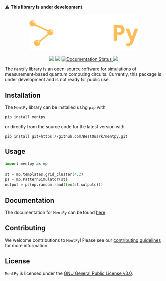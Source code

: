 :warning: **This library is under development.**

<p align="center">
  <img src="./docs/_static/logo.png" alt="MentPy: A Measurement-Based Quantum computing simulator." width="70%">
</p>

<div align=center>
  <a href="https://pypi.org/project/mentpy"><img src="https://img.shields.io/pypi/v/mentpy"></a>
  <!-- <a href="https://pypi.org/project/mentpy"><img src="https://img.shields.io/pypi/pyversions/mentpy"></a> -->
  <a href="https://pypi.org/project/mentpy"><img src="https://img.shields.io/pypi/wheel/mentpy"></a>
  <a href='https://mentpy.readthedocs.io/en/latest/?badge=latest'>
    <img src='https://readthedocs.org/projects/mentpy/badge/?version=latest' alt='Documentation Status' />
</a>
  <!-- <a href="https://pypistats.org/packages/mentpy"><img src="https://img.shields.io/pypi/dm/mentpy"></a>
  <a href="https://pypi.org/project/mentpy"><img src="https://img.shields.io/pypi/l/mentpy"></a> -->
  <a href="https://twitter.com/mentpy"><img src="https://img.shields.io/twitter/follow/mentpy?label=mentpy&style=flat&logo=twitter"></a>
  <!-- <a href="https://github.com/bestquark/mentpy/actions/workflows/docs.yaml"><img src="https://github.com/bestquark/mentpy/actions/workflows/docs.yaml/badge.svg"></a>
  <a href="https://github.com/bestquark/mentpy/actions/workflows/lint.yaml"><img src="https://github.com/bestquark/mentpy/actions/workflows/lint.yaml/badge.svg"></a>
  <a href="https://github.com/bestquark/mentpy/actions/workflows/build.yaml"><img src="https://github.com/bestquark/mentpy/actions/workflows/build.yaml/badge.svg"></a>
  <a href="https://github.com/bestquark/mentpy/actions/workflows/test.yaml"><img src="https://github.com/bestquark/mentpy/actions/workflows/test.yaml/badge.svg"></a>
  <a href="https://codecov.io/gh/bestquark/mentpy"><img src="https://codecov.io/gh/bestquark/mentpy/branch/master/graph/badge.svg?token=3FJML79ZUK"></a> -->
</div>

The `MentPy` library is an open-source software for simulations of 
measurement-based quantum computing circuits. Currently, this package is under 
development and is not ready for public use.

## Installation

The `MentPy` library can be installed using `pip` with

```bash
pip install mentpy
```

or directly from the source code for the latest version with

```bash
pip install git+https://github.com/BestQuark/mentpy.git
```

## Usage

```python
import mentpy as mp

st = mp.templates.grid_cluster(4,2)
ps = mp.PatternSimulator(st)
output = ps(np.random.rand(len(st.outputc)))
```

## Documentation

The documentation for `MentPy` can be found [here](./docs).

## Contributing

We welcome contributions to `MentPy`! Please see our [contributing guidelines](./CONTRIBUTING.md) for more information.

## License

`MentPy` is licensed under the [GNU General Public License v3.0](./LICENSE).


